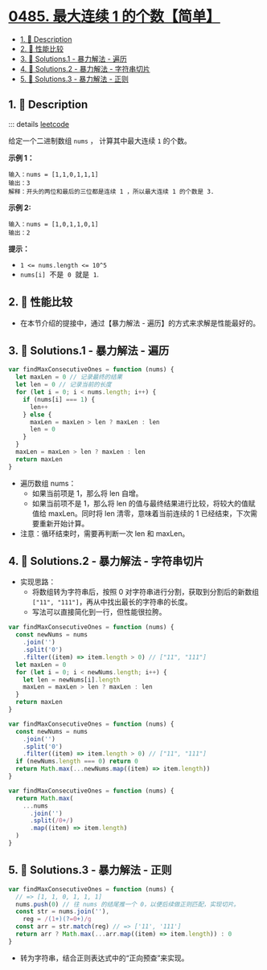 # [0485. 最大连续 1 的个数【简单】](https://github.com/Tdahuyou/TNotes.leetcode/tree/main/notes/0485.%20%E6%9C%80%E5%A4%A7%E8%BF%9E%E7%BB%AD%201%20%E7%9A%84%E4%B8%AA%E6%95%B0%E3%80%90%E7%AE%80%E5%8D%95%E3%80%91)

<!-- region:toc -->

- [1. 📝 Description](#1--description)
- [2. 📒 性能比较](#2--性能比较)
- [3. 🎯 Solutions.1 - 暴力解法 - 遍历](#3--solutions1---暴力解法---遍历)
- [4. 🎯 Solutions.2 - 暴力解法 - 字符串切片](#4--solutions2---暴力解法---字符串切片)
- [5. 🎯 Solutions.3 - 暴力解法 - 正则](#5--solutions3---暴力解法---正则)

<!-- endregion:toc -->

## 1. 📝 Description

::: details [leetcode](https://leetcode.cn/problems/max-consecutive-ones/)

给定一个二进制数组 `nums` ， 计算其中最大连续 `1` 的个数。

**示例 1：**

```
输入：nums = [1,1,0,1,1,1]
输出：3
解释：开头的两位和最后的三位都是连续 1 ，所以最大连续 1 的个数是 3.
```

**示例 2:**

```
输入：nums = [1,0,1,1,0,1]
输出：2
```

**提示：**

- `1 <= nums.length <= 10^5`
- `nums[i]`  不是  `0`  就是  `1`.

## 2. 📒 性能比较

- 在本节介绍的提接中，通过【暴力解法 - 遍历】的方式来求解是性能最好的。

## 3. 🎯 Solutions.1 - 暴力解法 - 遍历

```js
var findMaxConsecutiveOnes = function (nums) {
  let maxLen = 0 // 记录最终的结果
  let len = 0 // 记录当前的长度
  for (let i = 0; i < nums.length; i++) {
    if (nums[i] === 1) {
      len++
    } else {
      maxLen = maxLen > len ? maxLen : len
      len = 0
    }
  }
  maxLen = maxLen > len ? maxLen : len
  return maxLen
}
```

- 遍历数组 nums：
  - 如果当前项是 1，那么将 len 自增。
  - 如果当前项不是 1，那么将 len 的值与最终结果进行比较，将较大的值赋值给 maxLen。同时将 len 清零，意味着当前连续的 1 已经结束，下次需要重新开始计算。
- 注意：循环结束时，需要再判断一次 len 和 maxLen。

## 4. 🎯 Solutions.2 - 暴力解法 - 字符串切片

- 实现思路：
  - 将数组转为字符串后，按照 0 对字符串进行分割，获取到分割后的新数组 `["11", "111"]`，再从中找出最长的字符串的长度。
  - 写法可以直接简化到一行，但性能很拉胯。

```js
var findMaxConsecutiveOnes = function (nums) {
  const newNums = nums
    .join('')
    .split('0')
    .filter((item) => item.length > 0) // ["11", "111"]
  let maxLen = 0
  for (let i = 0; i < newNums.length; i++) {
    let len = newNums[i].length
    maxLen = maxLen > len ? maxLen : len
  }
  return maxLen
}
```

```js
var findMaxConsecutiveOnes = function (nums) {
  const newNums = nums
    .join('')
    .split('0')
    .filter((item) => item.length > 0) // ["11", "111"]
  if (newNums.length === 0) return 0
  return Math.max(...newNums.map((item) => item.length))
}
```

```js
var findMaxConsecutiveOnes = function (nums) {
  return Math.max(
    ...nums
      .join('')
      .split(/0+/)
      .map((item) => item.length)
  )
}
```

## 5. 🎯 Solutions.3 - 暴力解法 - 正则

```js
var findMaxConsecutiveOnes = function (nums) {
  // => [1, 1, 0, 1, 1, 1]
  nums.push(0) // 往 nums 的结尾推一个 0，以便后续做正则匹配，实现切片。
  const str = nums.join(''),
    reg = /(1+)(?=0+)/g
  const arr = str.match(reg) // => ['11', '111']
  return arr ? Math.max(...arr.map((item) => item.length)) : 0
}
```

- 转为字符串，结合正则表达式中的“正向预查”来实现。
